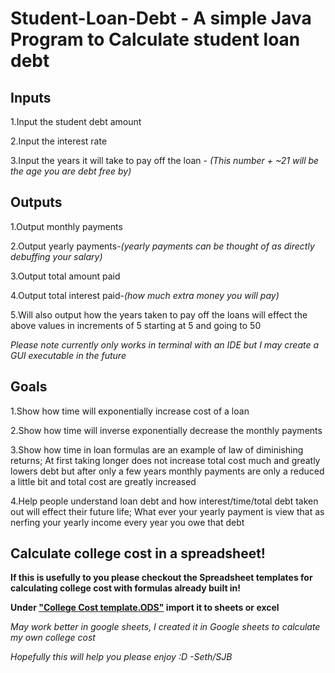 # Student-Loan-Debt - A simple Java Program to Calculate student loan debt

## Inputs 
1.Input the student debt amount

2.Input the interest rate 

3.Input the years it will take to pay off the loan - *(This number + ~21 will be the age you are debt free by)* 

## Outputs

1.Output monthly payments

2.Output yearly payments-*(yearly payments can be thought of as directly debuffing your salary)*

3.Output total amount paid 

4.Output total interest paid-*(how much extra money you will pay)*

5.Will also output how the years taken to pay off the loans will effect the above values in increments of 5 starting at 5 and going to 50 

*Please note currently only works in terminal with an IDE but I may create a GUI executable in the future*

## Goals

1.Show how time will exponentially increase cost of a loan

2.Show how time will inverse exponentially decrease the monthly payments

3.Show how time in loan formulas are an example of law of diminishing returns; At first taking longer does not increase total cost much and greatly lowers debt but after only a few years monthly payments are only a reduced a little bit and total cost are greatly increased 

4.Help people understand loan debt and how interest/time/total debt taken out will effect their future life; What ever your yearly payment is view that as nerfing your yearly income every year you owe that debt

## Calculate college cost in a spreadsheet!

**If this is usefully to you please checkout the Spreadsheet templates for calculating college cost with formulas already built in!**

**Under ["College Cost template.ODS"](https://github.com/Seth22/Student-Loan-Debt/blob/main/College%20cost%20template.ods) import it to sheets or excel**

*May work better in google sheets, I created it in Google sheets to calculate my own college cost*

*Hopefully this will help you please enjoy :D -Seth/SJB* 
